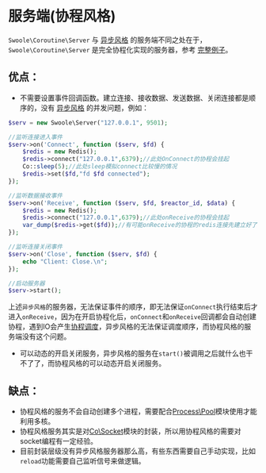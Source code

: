 # 服务端(协程风格) <!-- {docsify-ignore-all} -->

`Swoole\Coroutine\Server` 与 [异步风格](/server/init) 的服务端不同之处在于，`Swoole\Coroutine\Server` 是完全协程化实现的服务器，参考 [完整例子](/coroutine/server?id=完整示例)。
 
## 优点：

- 不需要设置事件回调函数。建立连接、接收数据、发送数据、关闭连接都是顺序的，没有 [异步风格](/server/init) 的并发问题，例如：

```php
$serv = new Swoole\Server("127.0.0.1", 9501);

//监听连接进入事件
$serv->on('Connect', function ($serv, $fd) {
    $redis = new Redis();
    $redis->connect("127.0.0.1",6379);//此处OnConnect的协程会挂起
    Co::sleep(5);//此处sleep模拟connect比较慢的情况
    $redis->set($fd,"fd $fd connected");
});

//监听数据接收事件
$serv->on('Receive', function ($serv, $fd, $reactor_id, $data) {
    $redis = new Redis();
    $redis->connect("127.0.0.1",6379);//此处onReceive的协程会挂起
    var_dump($redis->get($fd));//有可能onReceive的协程的redis连接先建立好了，上面的set还没有执行，此处get会是false，产生逻辑错误
});

//监听连接关闭事件
$serv->on('Close', function ($serv, $fd) {
    echo "Client: Close.\n";
});

//启动服务器
$serv->start();
```

上述`异步风格`的服务器，无法保证事件的顺序，即无法保证`onConnect`执行结束后才进入`onReceive`，因为在开启协程化后，`onConnect`和`onReceive`回调都会自动创建协程，遇到IO会产生[协程调度](/coroutine?id=协程调度)，异步风格的无法保证调度顺序，而协程风格的服务端没有这个问题。  

- 可以动态的开启关闭服务，异步风格的服务在`start()`被调用之后就什么也干不了了，而协程风格的可以动态开启关闭服务。  

## 缺点：

- 协程风格的服务不会自动创建多个进程，需要配合[Process\Pool](/process/process_pool)模块使用才能利用多核。  
- 协程风格服务其实是对[Co\Socket](/coroutine_client/socket)模块的封装，所以用协程风格的需要对socket编程有一定经验。  
- 目前封装层级没有异步风格服务器那么高，有些东西需要自己手动实现，比如`reload`功能需要自己监听信号来做逻辑。
